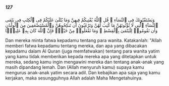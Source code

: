 ##### 127

<span class="ayah">وَيَسْتَفْتُونَكَ فِى ٱلنِّسَآءِ ۖ قُلِ ٱللَّهُ يُفْتِيكُمْ فِيهِنَّ وَمَا يُتْلَىٰ عَلَيْكُمْ فِى ٱلْكِتَٰبِ فِى يَتَٰمَى ٱلنِّسَآءِ ٱلَّٰتِى لَا تُؤْتُونَهُنَّ مَا كُتِبَ لَهُنَّ وَتَرْغَبُونَ أَن تَنكِحُوهُنَّ وَٱلْمُسْتَضْعَفِينَ مِنَ ٱلْوِلْدَٰنِ وَأَن تَقُومُوا۟ لِلْيَتَٰمَىٰ بِٱلْقِسْطِ ۚ وَمَا تَفْعَلُوا۟ مِنْ خَيْرٍۢ فَإِنَّ ٱللَّهَ كَانَ بِهِۦ عَلِيمًۭا</span>

<span class="ayah_translation">Dan mereka minta fatwa kepadamu tentang para wanita. Katakanlah: "Allah memberi fatwa kepadamu tentang mereka, dan apa yang dibacakan kepadamu dalam Al Quran (juga memfatwakan) tentang para wanita yatim yang kamu tidak memberikan kepada mereka apa yang ditetapkan untuk mereka, sedang kamu ingin mengawini mereka dan tentang anak-anak yang masih dipandang lemah. Dan (Allah menyuruh kamu) supaya kamu mengurus anak-anak yatim secara adil. Dan kebajikan apa saja yang kamu kerjakan, maka sesungguhnya Allah adalah Maha Mengetahuinya.</span>
